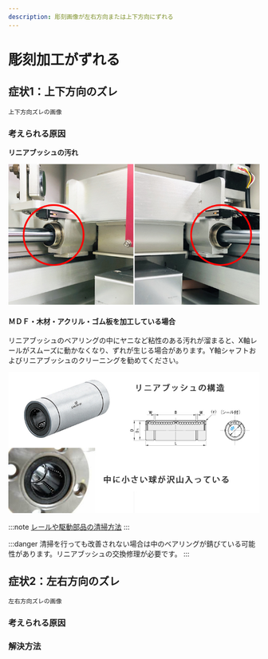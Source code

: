 ```yaml
---
description: 彫刻画像が左右方向または上下方向にずれる
---
```


# 彫刻加工がずれる

## 症状1：上下方向のズレ

`上下方向ズレの画像`

### 考えられる原因

**リニアブッシュの汚れ**

![](/assets/20191023_01.jpg)

#### ＭＤＦ・木材・アクリル・ゴム板を加工している場合

リニアブッシュのベアリングの中にヤニなど粘性のある汚れが溜まると、X軸レールがスムーズに動かなくなり、ずれが生じる場合があります。Y軸シャフトおよびリニアブッシュのクリーニングを勧めてください。

![](/assets/20191023_02.jpg)

:::note
[レールや駆動部品の清掃方法](/docs/cleaning/no-1/rruyano)
:::

:::danger
清掃を行っても改善されない場合は中のベアリングが錆びている可能性があります。リニアブッシュの交換修理が必要です。
:::

## 症状2：左右方向のズレ

`左右方向ズレの画像`

### 考えられる原因



### 解決方法

